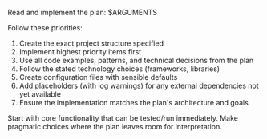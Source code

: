 Read and implement the plan: $ARGUMENTS

Follow these priorities:

1. Create the exact project structure specified
2. Implement highest priority items first
3. Use all code examples, patterns, and technical decisions from the plan
4. Follow the stated technology choices (frameworks, libraries)
5. Create configuration files with sensible defaults
6. Add placeholders (with log warnings) for any external dependencies not yet available
7. Ensure the implementation matches the plan's architecture and goals

Start with core functionality that can be tested/run immediately. Make pragmatic choices where the plan leaves room for interpretation.
